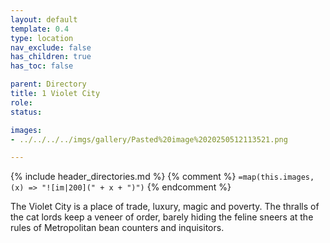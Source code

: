 ```yaml
---
layout: default
template: 0.4
type: location
nav_exclude: false
has_children: true
has_toc: false

parent: Directory
title: 1 Violet City
role: 
status: 

images: 
- ../../../../imgs/gallery/Pasted%20image%2020250512113521.png

---
```


{% include header_directories.md %}
{% comment %}
`=map(this.images, (x) => "![im|200](" + x + ")")`
{% endcomment %}

The Violet City is a place of trade, luxury, magic and poverty. The
thralls of the cat lords keep a veneer of order, barely hiding the feline
sneers at the rules of Metropolitan bean counters and inquisitors.
